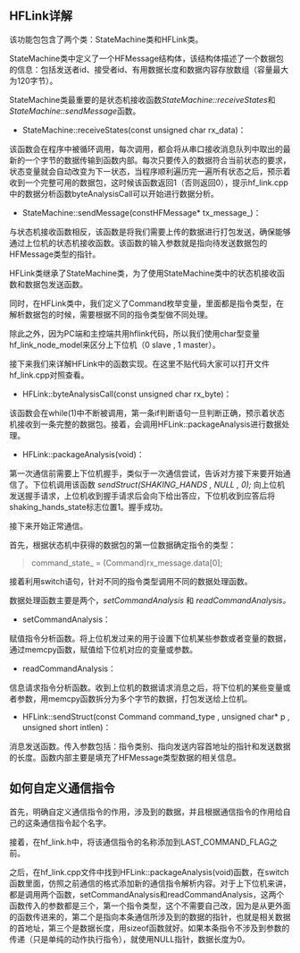## HFLink详解
该功能包包含了两个类：StateMachine类和HFLink类。

StateMachine类中定义了一个HFMessage结构体，该结构体描述了一个数据包的信息：包括发送者id、接受者id、有用数据长度和数据内容存放数组（容量最大为120字节）。

StateMachine类最重要的是状态机接收函数*StateMachine::receiveStates*和*StateMachine::sendMessage*函数。

* StateMachine::receiveStates(const unsigned char rx_data)：

 该函数会在程序中被循环调用，每次调用，都会将从串口接收消息队列中取出的最新的一个字节的数据传输到函数内部。每次只要传入的数据符合当前状态的要求，状态变量就会自动改变为下一状态，当程序顺利遍历完一遍所有状态之后，预示着收到一个完整可用的数据包，这时候该函数返回1（否则返回0），提示hf_link.cpp中的数据分析函数byteAnalysisCall可以开始进行数据分析。

* StateMachine::sendMessage(constHFMessage* tx_message_)：

 与状态机接收函数相反，该函数是将我们需要上传的数据进行打包发送，确保能够通过上位机的状态机接收函数。该函数的输入参数就是指向待发送数据包的HFMessage类型的指针。

HFLink类继承了StateMachine类，为了使用StateMachine类中的状态机接收函数和数据包发送函数。

同时，在HFLink类中，我们定义了Command枚举变量，里面都是指令类型，在解析数据包的时候，需要根据不同的指令类型做不同处理。

除此之外，因为PC端和主控端共用hflink代码，所以我们使用char型变量hf_link_node_model来区分上下位机（0 slave , 1 master）。

接下来我们来详解HFLink中的函数实现。在这里不贴代码大家可以打开文件hf_link.cpp对照查看。

* HFLink::byteAnalysisCall(const unsigned char rx_byte)：

 该函数会在while(1)中不断被调用，第一条if判断语句一旦判断正确，预示着状态机接收到一条完整的数据包。接着，会调用HFLink::packageAnalysis进行数据处理。
* HFLink::packageAnalysis(void)：

 第一次通信前需要上下位机握手，类似于一次通信尝试，告诉对方接下来要开始通信了。下位机调用该函数 *sendStruct(SHAKING_HANDS  , NULL , 0);* 向上位机发送握手请求，上位机收到握手请求后会向下给出答应，下位机收到应答后将shaking_hands_state标志位置1。握手成功。

 接下来开始正常通信。

 首先，根据状态机中获得的数据包的第一位数据确定指令的类型：
>command_state_ = (Command)rx_message.data[0];

 接着利用switch语句，针对不同的指令类型调用不同的数据处理函数。

 数据处理函数主要是两个，*setCommandAnalysis* 和 *readCommandAnalysis。*
* setCommandAnalysis：

 赋值指令分析函数。将上位机发过来的用于设置下位机某些参数或者变量的数据，通过memcpy函数，赋值给下位机对应的变量或参数。

* readCommandAnalysis：

 信息请求指令分析函数。收到上位机的数据请求消息之后，将下位机的某些变量或者参数，用memcpy函数拆分为多个字节的数据，打包发送给上位机。

* HFLink::sendStruct(const Command command_type , unsigned char* p ,  unsigned short intlen)：

 消息发送函数。传入参数包括：指令类别、指向发送内容首地址的指针和发送数据的长度。函数内部主要是填充了HFMessage类型数据的相关信息。

## 如何自定义通信指令
首先，明确自定义通信指令的作用，涉及到的数据，并且根据通信指令的作用给自己的这条通信指令起个名字。

接着，在hf_link.h中，将该通信指令的名称添加到LAST_COMMAND_FLAG之前。

之后，在hf_link.cpp文件中找到HFLink::packageAnalysis(void)函数，在switch函数里面，仿照之前通信的格式添加新的通信指令解析内容。对于上下位机来讲，都是调用两个函数，setCommandAnalysis和readCommandAnalysis，这两个函数传入的参数都是三个，第一个指令类型，这个不需要自己改，因为是从更外面的函数传进来的，第二个是指向本条通信所涉及到的数据的指针，也就是相关数据的首地址，第三个是数据长度，用sizeof函数就好。如果本条指令不涉及到参数的传递（只是单纯的动作执行指令），就使用NULL指针，数据长度为0。
